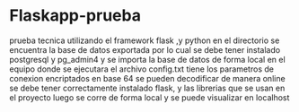 # Flaskapp-prueba

prueba tecnica utilizando el framework flask ,y python  en el directorio se encuentra la base de datos exportada por lo cual se debe tener instalado postgresql y pg_admin4 y se importa la base de datos  de forma local en el equipo donde se ejecutara 
el archivo config.txt tiene los parametros de conexion encriptados en base 64 se pueden decodificar de manera online
se debe tener correctamente instalado flask, y las librerias que se usan en el proyecto luego se corre de forma local y se puede visualizar 
en localhost

